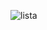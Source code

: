 ![lista](https://user-images.githubusercontent.com/109460961/224659025-62782936-1e59-495b-ae2e-75cdb5e25728.png)
